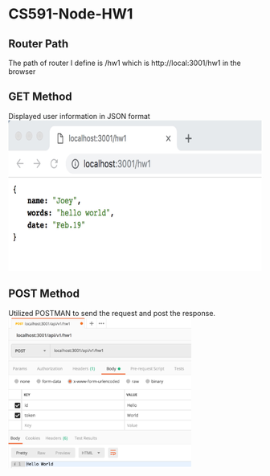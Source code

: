 # CS591-Node-HW1
## Router Path
The path of router I define is /hw1 which is http://local:3001/hw1 in the browser
## GET Method
Displayed user information in JSON format
<img src="https://github.com/JesusJoey/CS591-Node-HW1/blob/master/demo%20image/img1.jpg" height=300>
## POST Method
Utilized POSTMAN to send the request and post the response.
<img src="https://github.com/JesusJoey/CS591-Node-HW1/blob/master/demo%20image/img2.jpg" height=300>
